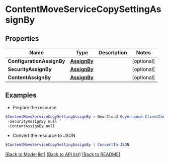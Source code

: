 # ContentMoveServiceCopySettingAssignBy
## Properties

Name | Type | Description | Notes
------------ | ------------- | ------------- | -------------
**ConfigurationAssignBy** | [**AssignBy**](AssignBy.md) |  | [optional] 
**SecurityAssignBy** | [**AssignBy**](AssignBy.md) |  | [optional] 
**ContentAssignBy** | [**AssignBy**](AssignBy.md) |  | [optional] 

## Examples

- Prepare the resource
```powershell
$ContentMoveServiceCopySettingAssignBy = New-Cloud.Governance.ClientContentMoveServiceCopySettingAssignBy  -ConfigurationAssignBy null `
 -SecurityAssignBy null `
 -ContentAssignBy null
```

- Convert the resource to JSON
```powershell
$ContentMoveServiceCopySettingAssignBy | ConvertTo-JSON
```

[[Back to Model list]](../README.md#documentation-for-models) [[Back to API list]](../README.md#documentation-for-api-endpoints) [[Back to README]](../README.md)

